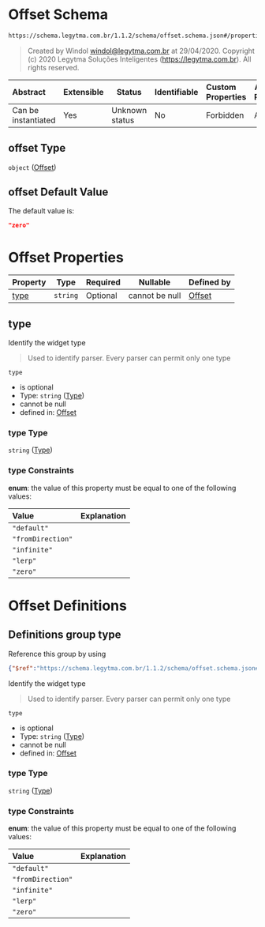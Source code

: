 # Offset Schema

```txt
https://schema.legytma.com.br/1.1.2/schema/offset.schema.json#/properties/offset
```




> Created by Windol [windol@legytma.com.br](mailto:windol@legytma.com.br) at 29/04/2020.
> Copyright (c) 2020 Legytma Soluções Inteligentes (<https://legytma.com.br>). All rights reserved.
>

| Abstract            | Extensible | Status         | Identifiable | Custom Properties | Additional Properties | Access Restrictions | Defined In                                                                          |
| :------------------ | ---------- | -------------- | ------------ | :---------------- | --------------------- | ------------------- | ----------------------------------------------------------------------------------- |
| Can be instantiated | Yes        | Unknown status | No           | Forbidden         | Allowed               | none                | [box_shadow.schema.json\*](../schema/box_shadow.schema.json) |

## offset Type

`object` ([Offset](box_shadow-properties-offset.md))

## offset Default Value

The default value is:

```json
"zero"
```

# Offset Properties

| Property      | Type     | Required | Nullable       | Defined by                                                                                                                |
| :------------ | -------- | -------- | -------------- | :------------------------------------------------------------------------------------------------------------------------ |
| [type](#type) | `string` | Optional | cannot be null | [Offset](offset-properties-type.md) |

## type

Identify the widget type


> Used to identify parser. Every parser can permit only one type
>

`type`

-   is optional
-   Type: `string` ([Type](offset-properties-type.md))
-   cannot be null
-   defined in: [Offset](offset-properties-type.md)

### type Type

`string` ([Type](offset-properties-type.md))

### type Constraints

**enum**: the value of this property must be equal to one of the following values:

| Value             | Explanation |
| :---------------- | ----------- |
| `"default"`       |             |
| `"fromDirection"` |             |
| `"infinite"`      |             |
| `"lerp"`          |             |
| `"zero"`          |             |

# Offset Definitions

## Definitions group type

Reference this group by using

```json
{"$ref":"https://schema.legytma.com.br/1.1.2/schema/offset.schema.json#/definitions/type"}
```

Identify the widget type


> Used to identify parser. Every parser can permit only one type
>

`type`

-   is optional
-   Type: `string` ([Type](offset-definitions-type.md))
-   cannot be null
-   defined in: [Offset](offset-definitions-type.md)

### type Type

`string` ([Type](offset-definitions-type.md))

### type Constraints

**enum**: the value of this property must be equal to one of the following values:

| Value             | Explanation |
| :---------------- | ----------- |
| `"default"`       |             |
| `"fromDirection"` |             |
| `"infinite"`      |             |
| `"lerp"`          |             |
| `"zero"`          |             |

